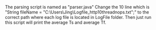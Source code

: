 The parsing script is named as "parser.java"
Change the 10 line which is "String fileName = "C:\\Users\\Jing\\Logfile_http10threadnops.txt";" to the correct path where each log file is located in LogFile folder.
Then just run this script will print the average Ts and average Tf. 
